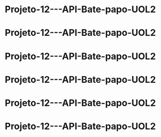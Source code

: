 # Projeto-12---API-Bate-papo-UOL2
# Projeto-12---API-Bate-papo-UOL2
# Projeto-12---API-Bate-papo-UOL2
# Projeto-12---API-Bate-papo-UOL2
# Projeto-12---API-Bate-papo-UOL2
# Projeto-12---API-Bate-papo-UOL2
